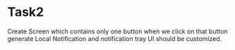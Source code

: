 # Task2
Create Screen which contains only one button when we click on that button generate Local Notification and notification tray UI should be customized.
